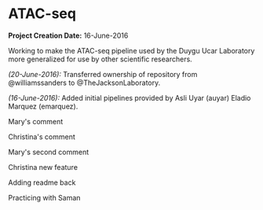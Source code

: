 # ATAC-seq

**Project Creation Date:** 16-June-2016

Working to make the ATAC-seq pipeline used by the Duygu Ucar Laboratory more generalized for use by other scientific researchers.

*(20-June-2016):* Transferred ownership of repository from @williamssanders to @TheJacksonLaboratory.

*(16-June-2016):* Added initial pipelines provided by Asli Uyar (auyar) Eladio Marquez (emarquez).

Mary's comment

Christina's comment

Mary's second comment

Christina new feature

Adding readme back

Practicing with Saman
